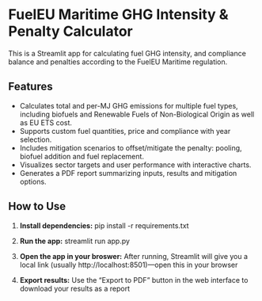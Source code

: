 # FuelEU Maritime GHG Intensity & Penalty Calculator

This is a Streamlit app for calculating fuel GHG intensity, and compliance balance and penalties according to the FuelEU Maritime regulation.

## Features

- Calculates total and per-MJ GHG emissions for multiple fuel types, including biofuels and Renewable Fuels of Non-Biological Origin as well as EU ETS cost.
- Supports custom fuel quantities, price and compliance with year selection.
- Includes mitigation scenarios to offset/mitigate the penalty: pooling, biofuel addition and fuel replacement.
- Visualizes sector targets and user performance with interactive charts.
- Generates a PDF report summarizing inputs, results and mitigation options.

## How to Use

1. **Install dependencies:**
pip install -r requirements.txt

2. **Run the app:**
streamlit run app.py

3. **Open the app in your broswer:**
After running, Streamlit will give you a local link (usually http://localhost:8501)—open this in your browser

4. **Export results:**
Use the “Export to PDF” button in the web interface to download your results as a report
